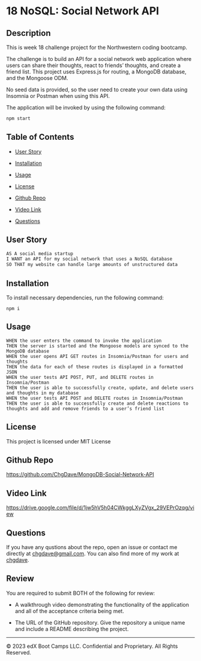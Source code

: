 # 18 NoSQL: Social Network API

## Description

This is week 18 challenge project for the Northwestern coding bootcamp.

The challenge is to build an API for a social network web application where users can share their thoughts, react to friends’ thoughts, and create a friend list. This project uses Express.js for routing, a MongoDB database, and the Mongoose ODM.

No seed data is provided, so the user need to create your own data using Insomnia or Postman when using this API.

The application will be invoked by using the following command:

```bash
npm start
```

## Table of Contents

- [User Story](#user-story)

- [Installation](#installation)

- [Usage](#usage)

- [License](#license)

- [Github Repo](#github-repo)

- [Video Link](#video-link)

- [Questions](#questions)

## User Story

```md
AS A social media startup
I WANT an API for my social network that uses a NoSQL database
SO THAT my website can handle large amounts of unstructured data
```

## Installation

To install necessary dependencies, run the following command:

```
npm i
```

## Usage

```
WHEN the user enters the command to invoke the application
THEN the server is started and the Mongoose models are synced to the MongoDB database
WHEN the user opens API GET routes in Insomnia/Postman for users and thoughts
THEN the data for each of these routes is displayed in a formatted JSON
WHEN the user tests API POST, PUT, and DELETE routes in Insomnia/Postman
THEN the user is able to successfully create, update, and delete users and thoughts in my database
WHEN the user tests API POST and DELETE routes in Insomnia/Postman
THEN the user is able to successfully create and delete reactions to thoughts and add and remove friends to a user’s friend list
```

## License

This project is licensed under MIT License

## Github Repo

https://github.com/ChgDave/MongoDB-Social-Network-API

## Video Link

https://drive.google.com/file/d/1jw5hV5h04CWkggLXyZVgx_29VEPrOzqg/view

## Questions

If you have any qustions about the repo, open an issue or contact me directly at chgdave@gmail.com. You can also find more of my work at [chgdave](https://github.com/chgdave).

## Review

You are required to submit BOTH of the following for review:

- A walkthrough video demonstrating the functionality of the application and all of the acceptance criteria being met.

- The URL of the GitHub repository. Give the repository a unique name and include a README describing the project.

---

© 2023 edX Boot Camps LLC. Confidential and Proprietary. All Rights Reserved.
